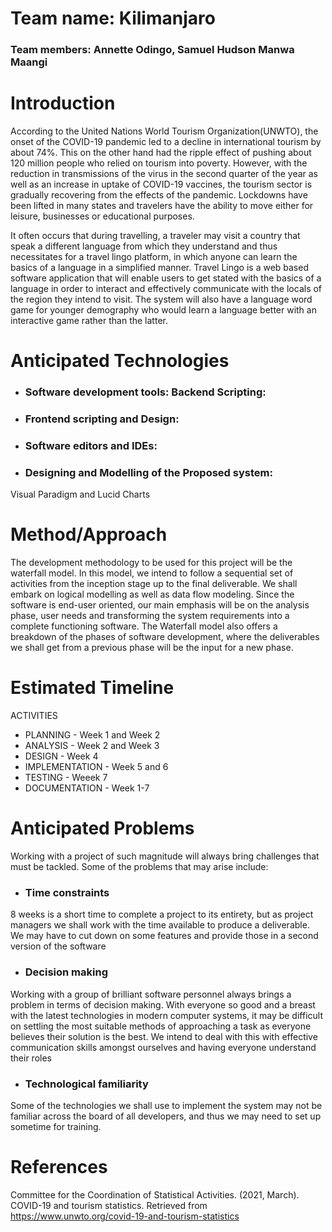 # Team name: Kilimanjaro

### Team members: Annette Odingo, Samuel Hudson Manwa Maangi

# Introduction

According to the United Nations World Tourism Organization(UNWTO), the onset of the COVID-19 pandemic led to a decline in international tourism by about 74%. This on the other hand had the ripple effect of pushing about 120 million people who relied on tourism into poverty. However, with the reduction in transmissions of the virus in the second quarter of the year as well as an increase in uptake of COVID-19 vaccines, the tourism sector is gradually recovering from the effects of the pandemic. Lockdowns have been lifted in many states and travelers have the ability to move either for leisure, businesses or educational purposes.

It often occurs that during travelling, a traveler may visit a country that speak a different language from which they understand and thus necessitates for a travel lingo platform, in which anyone can learn the basics of a language in a simplified manner. Travel Lingo is a web based software application that will enable users to get stated with the basics of a language in order to interact and effectively communicate with the locals of the region they intend to visit. The system will also have a language word game for younger demography who would learn a language better with an interactive game rather than the latter.


# Anticipated Technologies

- ### Software development tools: Backend Scripting: 

- ### Frontend scripting and Design:

- ### Software editors and IDEs:

- ### Designing and Modelling of the Proposed system:
Visual Paradigm and Lucid Charts


# Method/Approach

The development methodology to be used for this project will be the waterfall model. In this model, we intend to follow a sequential set of activities from the inception stage up to the final deliverable. We shall embark on logical modelling as well as data flow modeling. Since the software is end-user oriented, our main emphasis will be on the analysis phase, user needs and transforming the system requirements into a complete functioning software. The Waterfall model also offers a breakdown of the phases of software development, where the deliverables we shall get from a previous phase will be the input for a new phase.

# Estimated Timeline

ACTIVITIES                    
- PLANNING -            Week 1 and Week 2					
- ANALYSIS -		Week 2 and Week 3			
- DESIGN - 			Week 4			
- IMPLEMENTATION - 	Week 5 and 6				
- TESTING - 		Weeek 7			
- DOCUMENTATION - 	Week 1-7				


# Anticipated Problems

Working with a project of such magnitude will always bring challenges that must be tackled. Some of the problems that may arise include:
- ### Time constraints
8 weeks is a short time to complete a project to its entirety, but as project managers we shall work with the time available to produce a deliverable. We may have to cut down on some features and provide those in a second version of the software
- ### Decision making 
Working with a group of brilliant software personnel always brings a problem in terms of decision making. With everyone so good and a breast with the latest technologies in modern computer systems, it may be difficult on settling the most suitable methods of approaching a task as everyone believes their solution is the best. We intend to deal with this with effective communication skills amongst ourselves and having everyone understand their roles
- ### Technological familiarity
Some of the technologies we shall use to implement the system may not be familiar across the board of all developers, and thus we may need to set up sometime for training.

# References

Committee for the Coordination of Statistical Activities. (2021, March). COVID-19 and tourism statistics. 
      Retrieved from https://www.unwto.org/covid-19-and-tourism-statistics
